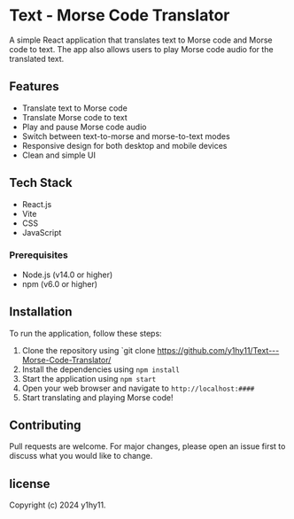 # Text - Morse Code Translator

A simple React application that translates text to Morse code and Morse code to text. The app also allows users to play Morse code audio for the translated text.

## Features

- Translate text to Morse code
- Translate Morse code to text
- Play and pause Morse code audio
- Switch between text-to-morse and morse-to-text modes
- Responsive design for both desktop and mobile devices
- Clean and simple UI

## Tech Stack

- React.js
- Vite
- CSS
- JavaScript

### Prerequisites

- Node.js (v14.0 or higher)
- npm (v6.0 or higher)

## Installation

To run the application, follow these steps:

1. Clone the repository using `git clone https://github.com/y1hy11/Text---Morse-Code-Translator/
2. Install the dependencies using `npm install`
3. Start the application using `npm start`
4. Open your web browser and navigate to `http://localhost:####`
5. Start translating and playing Morse code!

## Contributing

Pull requests are welcome. For major changes, please open an issue first to discuss what you would like to change.

## license

Copyright (c) 2024 y1hy11.
